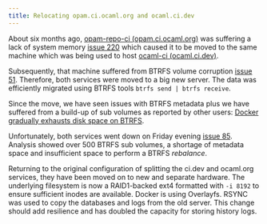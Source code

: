 ```yaml
---
title: Relocating opam.ci.ocaml.org and ocaml.ci.dev
---
```


About six months ago, [opam-repo-ci (opam.ci.ocaml.org)](https://opam.ci.ocaml.org) was suffering a lack of system memory [issue 220](https://github.com/ocurrent/opam-repo-ci/issues/220) which caused it to be moved to the same machine which was being used to host [ocaml-ci (ocaml.ci.dev)](https://ocaml.ci.dev).

Subsequently, that machine suffered from BTRFS volume corruption [issue 51](https://github.com/ocaml/infrastructure/issues/51).  Therefore, both services were moved to a big new server.  The data was efficiently migrated using BTRFS tools `btrfs send | btrfs receive`.

Since the move, we have seen issues with BTRFS metadata plus we have suffered from a build-up of sub volumes as reported by other users: [Docker gradually exhausts disk space on BTRFS](https://github.com/moby/moby/issues/27653).

Unfortunately, both services went down on Friday evening [issue 85](https://github.com/ocaml/infrastructure/issues/85).  Analysis showed over 500 BTRFS sub volumes, a shortage of metadata space and insufficient space to perform a BTRFS _rebalance_.

Returning to the original configuration of splitting the ci.dev and ocaml.org services, they have been moved on to new and separate hardware.  The underlying filesystem is now a RAID1-backed ext4 formatted with `-i 8192` to ensure sufficient inodes are available.  Docker is using Overlayfs.  RSYNC was used to copy the databases and logs from the old server.  This change should add resilience and has doubled the capacity for storing history logs.

